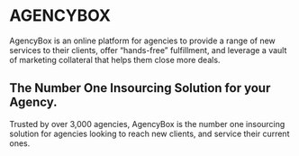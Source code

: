 # AGENCYBOX

AgencyBox is an online platform for agencies to provide a range of new services to their clients, offer “hands-free” fulfillment, and leverage a vault of marketing collateral that helps them close more deals.


## The Number One Insourcing Solution for your Agency.

Trusted by over 3,000 agencies, AgencyBox is the number one insourcing solution for agencies looking to reach new clients, and service their current ones.

